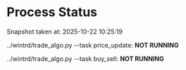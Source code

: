 # Process Status

Snapshot taken at: 2025-10-22 10:25:19

../wintrd/trade_algo.py --task price_update: **NOT RUNNING**

../wintrd/trade_algo.py --task buy_sell: **NOT RUNNING**

